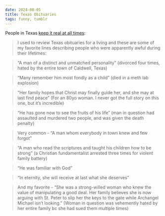 ```yaml
---
date: 2024-08-05
title: Texas Obituaries
tags: funny, tumblr
---
```


People in Texas [keep it real at all times](https://hamletthedane.tumblr.com/post/740066648383422465/okay-i-used-to-review-texas-obituaries-for-a):

> I used to review Texas obituaries for a living and these are some of my favorite lines describing people who were apparently awful during their lifetimes:

> “A man of a distinct and unmatched personality” (divorced four times, hated by the entire town of Caldwell, Texas)

> “Many remember him most fondly as a child” (died in a meth lab explosion)

> “Her family hopes that Christ may finally guide her, and she may at last find peace” (For an 80yo woman. I never got the full story on this one, but it’s incredible)

> “He has gone now to see the fruits of his life” (man in question had assaulted and murdered two people, and was given the death penalty)

> Very common - “A man whom everybody in town knew and few forgot”

> “A man who read the scriptures and taught his children how to be strong” (a Christian fundamentalist arrested three times for violent family battery)

> “He was familiar with God”

> “In eternity, she will receive at last what she deserves”

> And my favorite - “She was a strong-willed woman who knew the value of manipulating a good deal. Her family believes she is now arguing with St. Peter to slip her the keys to the gate while Archangel Michael isn’t looking.” (Woman in question was vehemently hated by her entire family bc she had sued them multiple times)
